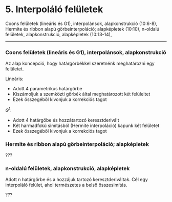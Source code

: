 # 5. Interpoláló felületek
Coons felületek (lineáris és G1), interpolánsok, alapkonstrukció (10:6-8), Hermite és ribbon alapú görbeinterpoláció; alapképletek (10:10), n-oldalú felületek, alapkonstrukció, alapképletek (10:13-14),


---

### Coons felületek (lineáris és G1), interpolánsok, alapkonstrukció

Az alap koncepció, hogy határgörbékkel szeretnénk meghatározni egy felületet.

Lineáris:
- Adott 4 parametrikus határgörbe
- Kiszámoljuk a szemközti görbék által meghatározott két felüleltet
- Ezek összegéből kivonjuk a korrekciós tagot

$G^1$:
- Adott 4 határgöbe és hozzátartozó keresztderivált
- Két harmadfokú simításból (Hermite interpoláció) kapunk két felületet
- Ezek összegéből kivonjuk a korrekciós tagot

### Hermite és ribbon alapú görbeinterpoláció; alapképletek

???

### n-oldalú felületek, alapkonstrukció, alapképletek

Adott n határgörbe és a hozzájuk tartozó keresztderiváltak. Cél egy interpoláló felület, ahol természetes a belső összesimítás.

???